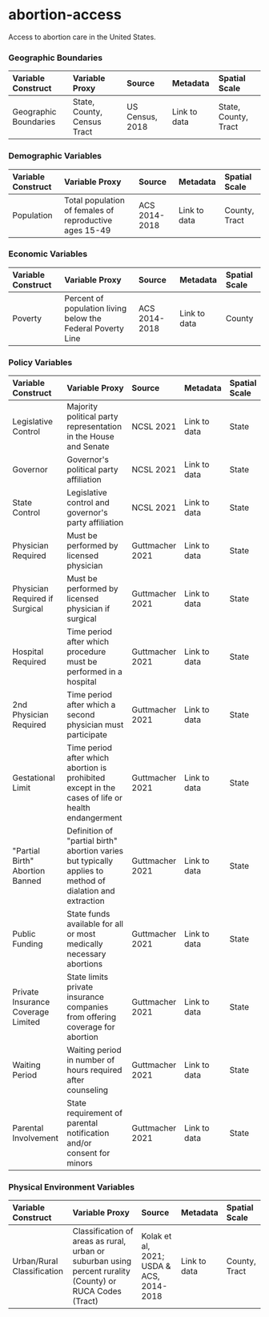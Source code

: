 # abortion-access
Access to abortion care in the United States. 

### Geographic Boundaries
| Variable Construct | Variable Proxy | Source | Metadata | Spatial Scale |
| :------------------ | :-------------- | :------ | :-------- | :------------- |
| Geographic Boundaries | State, County, Census Tract | US Census, 2018 | Link to data | State, County, Tract |

### Demographic Variables
| Variable Construct | Variable Proxy | Source | Metadata | Spatial Scale |
| :------------------ | :-------------- | :------ | :-------- | :------------- |
| Population | Total population of females of reproductive ages 15-49 | ACS 2014-2018 | Link to data | County, Tract |


### Economic Variables
| Variable Construct | Variable Proxy | Source | Metadata | Spatial Scale |
| :------------------ | :-------------- | :------ | :-------- | :------------- |
| Poverty | Percent of population living below the Federal Poverty Line | ACS 2014-2018 | Link to data | County |

### Policy Variables
| Variable Construct | Variable Proxy | Source | Metadata | Spatial Scale |
| :------------------ | :-------------- | :------ | :-------- | :------------- |
| Legislative Control | Majority political party representation in the House and Senate | NCSL 2021 | Link to data | State |
| Governor | Governor's political party affiliation | NCSL 2021 | Link to data | State |
| State Control | Legislative control and governor's party affiliation  | NCSL 2021 | Link to data | State |
| Physician Required | Must be performed by licensed physician | Guttmacher 2021 | Link to data | State |
| Physician Required if Surgical | Must be performed by licensed physician if surgical | Guttmacher 2021 | Link to data | State |
| Hospital Required | Time period after which procedure must be performed in a hospital | Guttmacher 2021 | Link to data | State |
| 2nd Physician Required | Time period after which a second physician must participate | Guttmacher 2021 | Link to data | State |
| Gestational Limit | Time period after which abortion is prohibited except in the cases of life or health endangerment | Guttmacher 2021 | Link to data | State |
| "Partial Birth" Abortion Banned | Definition of "partial birth" abortion varies but typically applies to method of dialation and extraction | Guttmacher 2021 | Link to data | State |
| Public Funding | State funds available for all or most medically necessary abortions | Guttmacher 2021 | Link to data | State |
| Private Insurance Coverage Limited | State limits private insurance companies from offering coverage for abortion | Guttmacher 2021 | Link to data | State |
| Waiting Period | Waiting period in number of hours required after counseling | Guttmacher 2021 | Link to data | State |
| Parental Involvement | State requirement of parental notification and/or consent for minors | Guttmacher 2021 | Link to data | State |


### Physical Environment Variables
| Variable Construct | Variable Proxy | Source | Metadata | Spatial Scale |
| :------------------ | :-------------- | :------ | :-------- | :------------- |
| Urban/Rural Classification | Classification of areas as rural, urban or suburban using percent rurality (County) or RUCA Codes (Tract) | Kolak et al, 2021; USDA & ACS, 2014-2018 | Link to data | County, Tract |



